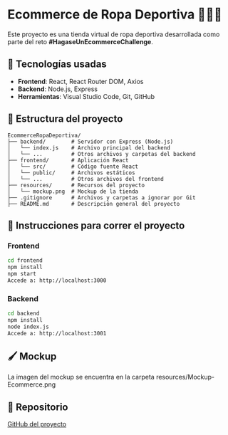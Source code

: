 # Ecommerce de Ropa Deportiva 🏋️‍♀️🧢

Este proyecto es una tienda virtual de ropa deportiva desarrollada como parte del reto **#HagaseUnEcommerceChallenge**.

## 🧩 Tecnologías usadas

- **Frontend**: React, React Router DOM, Axios
- **Backend**: Node.js, Express
- **Herramientas**: Visual Studio Code, Git, GitHub

## 📁 Estructura del proyecto

```
EcommerceRopaDeportiva/
├── backend/        # Servidor con Express (Node.js)
│   └── index.js    # Archivo principal del backend
│   └── ...         # Otros archivos y carpetas del backend
├── frontend/       # Aplicación React
│   └── src/        # Código fuente React
│   └── public/     # Archivos estáticos
│   └── ...         # Otros archivos del frontend
├── resources/      # Recursos del proyecto
│   └── mockup.png  # Mockup de la tienda
├── .gitignore      # Archivos y carpetas a ignorar por Git
├── README.md       # Descripción general del proyecto
```

## 🚀 Instrucciones para correr el proyecto

### Frontend
```bash
cd frontend
npm install
npm start
Accede a: http://localhost:3000
```

### Backend
```bash
cd backend
npm install
node index.js
Accede a: http://localhost:3001
```
## 🖌️ Mockup
La imagen del mockup se encuentra en la carpeta resources/Mockup-Ecommerce.png

## 🔗 Repositorio
[GitHub del proyecto](https://github.com/JohnMunioz/EcommerceRopaDeportiva)

